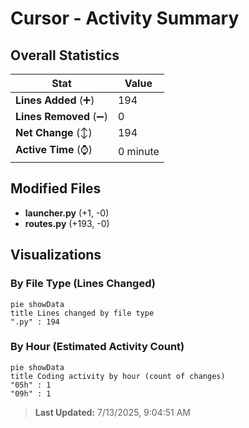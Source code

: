 # Cursor - Activity Summary 

## Overall Statistics

| Stat                   | Value                                                             |
| ---------------------- | ----------------------------------------------------------------- |
| **Lines Added** (➕)   | 194                                          |
| **Lines Removed** (➖) | 0                                        |
| **Net Change** (↕)    | 194                |
| **Active Time** (⌚)   | 0 minute |


## Modified Files
- **launcher.py** (+1, -0)
- **routes.py** (+193, -0)

## Visualizations

### By File Type (Lines Changed)

```mermaid
pie showData
title Lines changed by file type
".py" : 194
```

### By Hour (Estimated Activity Count)

```mermaid
pie showData
title Coding activity by hour (count of changes)
"05h" : 1
"09h" : 1
```


> **Last Updated:** 7/13/2025, 9:04:51 AM